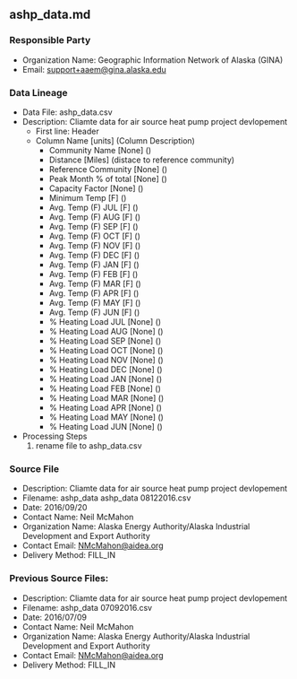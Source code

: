 ## ashp_data.md

### Responsible Party
  * Organization Name: Geographic Information Network of Alaska (GINA)
  * Email: support+aaem@gina.alaska.edu

### Data Lineage
  * Data File: ashp_data.csv
  * Description: Cliamte data for air source heat pump project devlopement
    * First line: Header
    * Column Name [units] (Column Description)
      * Community Name [None] ()
      * Distance [Miles] (distace to reference community)
      * Reference Community [None] ()
      * Peak Month % of total [None] ()
      * Capacity Factor [None] ()
      * Minimum Temp [F] ()
      * Avg. Temp (F) JUL [F] ()
      * Avg. Temp (F) AUG [F] ()
      * Avg. Temp (F) SEP [F] ()
      * Avg. Temp (F) OCT [F] ()
      * Avg. Temp (F) NOV [F] ()
      * Avg. Temp (F) DEC [F] ()
      * Avg. Temp (F) JAN [F] ()
      * Avg. Temp (F) FEB [F] ()
      * Avg. Temp (F) MAR [F] ()
      * Avg. Temp (F) APR [F] ()
      * Avg. Temp (F) MAY [F] ()
      * Avg. Temp (F) JUN [F] ()
      * % Heating Load JUL [None] ()
      * % Heating Load AUG [None] ()
      * % Heating Load SEP [None] ()
      * % Heating Load OCT [None] ()
      * % Heating Load NOV [None] ()
      * % Heating Load DEC [None] ()
      * % Heating Load JAN [None] ()
      * % Heating Load FEB [None] ()
      * % Heating Load MAR [None] ()
      * % Heating Load APR [None] ()
      * % Heating Load MAY [None] ()
      * % Heating Load JUN [None] ()
  * Processing Steps
    1. rename file to ashp_data.csv

### Source File
  * Description: Cliamte data for air source heat pump project devlopement
  * Filename: ashp_data ashp_data 08122016.csv
  * Date: 2016/09/20
  * Contact Name: Neil McMahon
  * Organization Name: Alaska Energy Authority/Alaska Industrial Development and Export Authority
  * Contact Email: NMcMahon@aidea.org
  * Delivery Method: FILL_IN

### Previous Source Files:
  * Description: Cliamte data for air source heat pump project devlopement
  * Filename: ashp_data 07092016.csv
  * Date: 2016/07/09
  * Contact Name: Neil McMahon
  * Organization Name: Alaska Energy Authority/Alaska Industrial Development and Export Authority
  * Contact Email: NMcMahon@aidea.org
  * Delivery Method: FILL_IN
